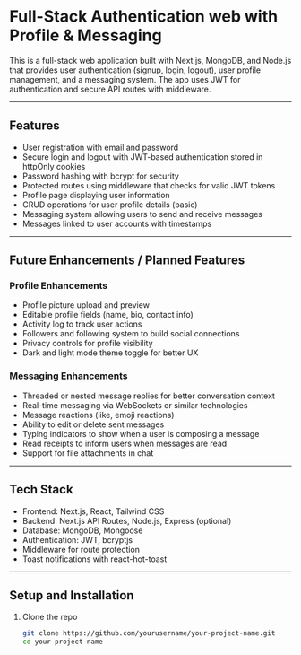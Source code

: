 # Full-Stack Authentication web with Profile & Messaging

This is a full-stack web application built with Next.js, MongoDB, and Node.js that provides user authentication (signup, login, logout), user profile management, and a messaging system. The app uses JWT for authentication and secure API routes with middleware.

---

## Features

- User registration with email and password
- Secure login and logout with JWT-based authentication stored in httpOnly cookies
- Password hashing with bcrypt for security
- Protected routes using middleware that checks for valid JWT tokens
- Profile page displaying user information
- CRUD operations for user profile details (basic)
- Messaging system allowing users to send and receive messages
- Messages linked to user accounts with timestamps

---

## Future Enhancements / Planned Features

### Profile Enhancements
- Profile picture upload and preview
- Editable profile fields (name, bio, contact info)
- Activity log to track user actions
- Followers and following system to build social connections
- Privacy controls for profile visibility
- Dark and light mode theme toggle for better UX

### Messaging Enhancements
- Threaded or nested message replies for better conversation context
- Real-time messaging via WebSockets or similar technologies
- Message reactions (like, emoji reactions)
- Ability to edit or delete sent messages
- Typing indicators to show when a user is composing a message
- Read receipts to inform users when messages are read
- Support for file attachments in chat

---

## Tech Stack

- Frontend: Next.js, React, Tailwind CSS
- Backend: Next.js API Routes, Node.js, Express (optional)
- Database: MongoDB, Mongoose
- Authentication: JWT, bcryptjs
- Middleware for route protection
- Toast notifications with react-hot-toast

---

## Setup and Installation

1. Clone the repo  
   ```bash
   git clone https://github.com/yourusername/your-project-name.git
   cd your-project-name
